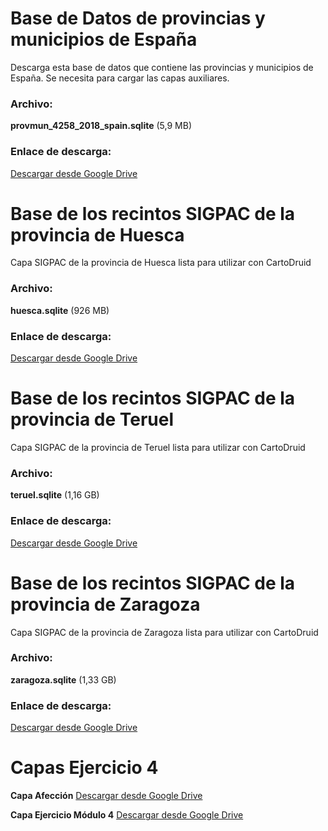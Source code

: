 # Base de Datos de provincias y municipios de España

Descarga esta base de datos que contiene las provincias y municipios de España. Se necesita para cargar las capas auxiliares. 

### Archivo:
**provmun_4258_2018_spain.sqlite** (5,9 MB)

### Enlace de descarga:
[Descargar desde Google Drive](https://drive.google.com/file/d/1yDiYLz0mCovDy2m-Pf89ExkR_uSlu-wg/view?usp=drive_link)



# Base de los recintos SIGPAC de la provincia de Huesca

Capa SIGPAC de la provincia de Huesca lista para utilizar con CartoDruid 
### Archivo:
**huesca.sqlite** (926 MB)

### Enlace de descarga:
[Descargar desde Google Drive](https://drive.google.com/file/d/1p-zLzWUnNm5eb88zQwTxcU3o9QAv-UaJ/view?usp=drive_link)



# Base de los recintos SIGPAC de la provincia de Teruel

Capa SIGPAC de la provincia de Teruel lista para utilizar con CartoDruid 
### Archivo:
**teruel.sqlite** (1,16 GB)

### Enlace de descarga:
[Descargar desde Google Drive](https://drive.google.com/file/d/1FPuTSkEHIb7ZhaVJ5EwoyF06J8V4mWhU/view?usp=drive_link)



# Base de los recintos SIGPAC de la provincia de Zaragoza

Capa SIGPAC de la provincia de Zaragoza lista para utilizar con CartoDruid
### Archivo:
**zaragoza.sqlite**  (1,33 GB)

### Enlace de descarga:
[Descargar desde Google Drive](https://drive.google.com/file/d/11X1VAXgXYbR0TMmnt_C9OGggMSDaXK_B/view?usp=drive_link)



# Capas Ejercicio 4

**Capa Afección**
[Descargar desde Google Drive](https://drive.google.com/file/d/1eca9tRY6QwpyJOOLJjE95t-1HErVRvFP/view?usp=drive_link)

**Capa Ejercicio Módulo 4**
[Descargar desde Google Drive](https://drive.google.com/file/d/1giM9BbKpiJpW9yuZmQ1fK_6GquUYvSRk/view?usp=drive_link)
